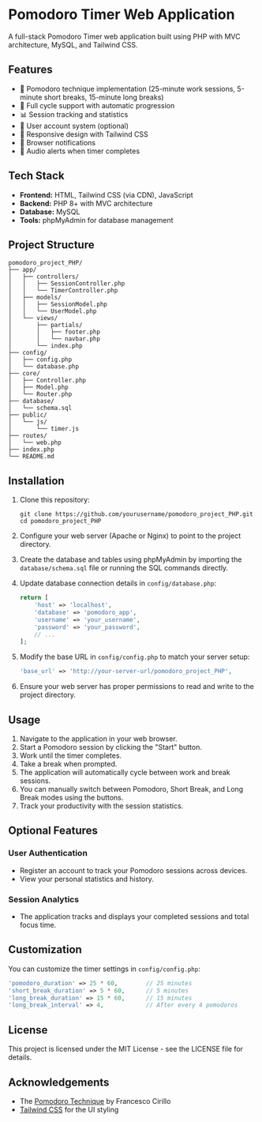 # Pomodoro Timer Web Application

A full-stack Pomodoro Timer web application built using PHP with MVC architecture, MySQL, and Tailwind CSS.

## Features

- 🍅 Pomodoro technique implementation (25-minute work sessions, 5-minute short breaks, 15-minute long breaks)
- 🔄 Full cycle support with automatic progression
- 📊 Session tracking and statistics
- 👤 User account system (optional)
- 🎨 Responsive design with Tailwind CSS
- 🔔 Browser notifications
- 🎵 Audio alerts when timer completes

## Tech Stack

- **Frontend:** HTML, Tailwind CSS (via CDN), JavaScript
- **Backend:** PHP 8+ with MVC architecture
- **Database:** MySQL
- **Tools:** phpMyAdmin for database management

## Project Structure

```
pomodoro_project_PHP/
├── app/
│   ├── controllers/
│   │   ├── SessionController.php
│   │   └── TimerController.php
│   ├── models/
│   │   ├── SessionModel.php
│   │   └── UserModel.php
│   └── views/
│       ├── partials/
│       │   ├── footer.php
│       │   └── navbar.php
│       └── index.php
├── config/
│   ├── config.php
│   └── database.php
├── core/
│   ├── Controller.php
│   ├── Model.php
│   └── Router.php
├── database/
│   └── schema.sql
├── public/
│   └── js/
│       └── timer.js
├── routes/
│   └── web.php
├── index.php
└── README.md
```

## Installation

1. Clone this repository:
   ```
   git clone https://github.com/yourusername/pomodoro_project_PHP.git
   cd pomodoro_project_PHP
   ```

2. Configure your web server (Apache or Nginx) to point to the project directory.

3. Create the database and tables using phpMyAdmin by importing the `database/schema.sql` file or running the SQL commands directly.

4. Update database connection details in `config/database.php`:
   ```php
   return [
       'host' => 'localhost',
       'database' => 'pomodoro_app',
       'username' => 'your_username',
       'password' => 'your_password',
       // ...
   ];
   ```

5. Modify the base URL in `config/config.php` to match your server setup:
   ```php
   'base_url' => 'http://your-server-url/pomodoro_project_PHP',
   ```

6. Ensure your web server has proper permissions to read and write to the project directory.

## Usage

1. Navigate to the application in your web browser.
2. Start a Pomodoro session by clicking the "Start" button.
3. Work until the timer completes.
4. Take a break when prompted.
5. The application will automatically cycle between work and break sessions.
6. You can manually switch between Pomodoro, Short Break, and Long Break modes using the buttons.
7. Track your productivity with the session statistics.

## Optional Features

### User Authentication
- Register an account to track your Pomodoro sessions across devices.
- View your personal statistics and history.

### Session Analytics
- The application tracks and displays your completed sessions and total focus time.

## Customization

You can customize the timer settings in `config/config.php`:

```php
'pomodoro_duration' => 25 * 60,        // 25 minutes
'short_break_duration' => 5 * 60,      // 5 minutes
'long_break_duration' => 15 * 60,      // 15 minutes
'long_break_interval' => 4,            // After every 4 pomodoros
```

## License

This project is licensed under the MIT License - see the LICENSE file for details.

## Acknowledgements

- The [Pomodoro Technique](https://francescocirillo.com/pages/pomodoro-technique) by Francesco Cirillo
- [Tailwind CSS](https://tailwindcss.com/) for the UI styling 